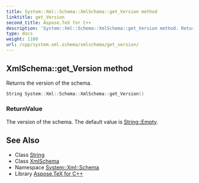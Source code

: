 ```yaml
---
title: System::Xml::Schema::XmlSchema::get_Version method
linktitle: get_Version
second_title: Aspose.TeX for C++
description: 'System::Xml::Schema::XmlSchema::get_Version method. Returns the version of the schema in C++.'
type: docs
weight: 1100
url: /cpp/system.xml.schema/xmlschema/get_version/
---
```

## XmlSchema::get_Version method


Returns the version of the schema.

```cpp
String System::Xml::Schema::XmlSchema::get_Version()
```


### ReturnValue

The version of the schema. The default value is [String::Empty](../../../system/string/empty/).

## See Also

* Class [String](../../../system/string/)
* Class [XmlSchema](../)
* Namespace [System::Xml::Schema](../../)
* Library [Aspose.TeX for C++](../../../)

